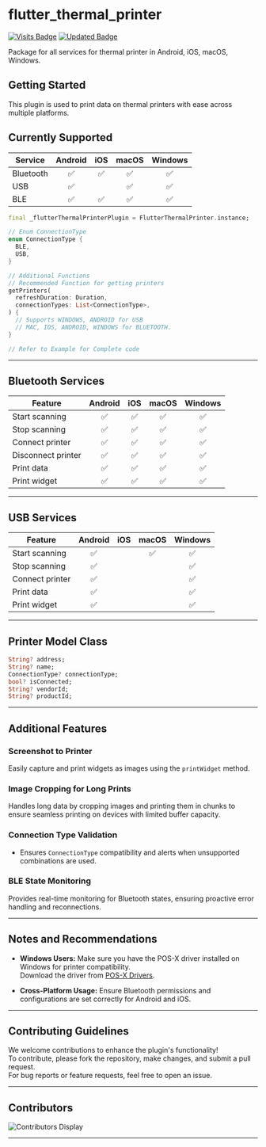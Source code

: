 # flutter_thermal_printer
[![Visits Badge](https://badges.pufler.dev/visits/Sunil9162/flutter_thermal_printer)]([https://badges.pufler.dev](https://badges.pufler.dev/visits/Sunil9162/flutter_thermal_printer))
[![Updated Badge](https://badges.pufler.dev/updated/Sunil9162/flutter_thermal_printer)](https://badges.pufler.dev)

Package for all services for thermal printer in Android, iOS, macOS, Windows.

## Getting Started

This plugin is used to print data on thermal printers with ease across multiple platforms.

## Currently Supported

| Service                        | Android | iOS | macOS | Windows |
| ------------------------------ | :-----: | :-: | :---: | :-----: |
| Bluetooth                      | ✅      | ✅  | ✅    | ✅      |
| USB                            | ✅      |     | ✅    | ✅      |
| BLE                            | ✅      | ✅  | ✅    | ✅      |

```dart
final _flutterThermalPrinterPlugin = FlutterThermalPrinter.instance;

// Enum ConnectionType
enum ConnectionType {
  BLE,
  USB,
}

// Additional Functions
// Recommended Function for getting printers
getPrinters(
  refreshDuration: Duration,
  connectionTypes: List<ConnectionType>,
) {
  // Supports WINDOWS, ANDROID for USB
  // MAC, IOS, ANDROID, WINDOWS for BLUETOOTH.
}

// Refer to Example for Complete code 
```

---

## Bluetooth Services

| Feature                        | Android | iOS | macOS | Windows |
| ------------------------------ | :-----: | :-: | :---: | :-----: |
| Start scanning                 | ✅      | ✅  | ✅    | ✅      |
| Stop scanning                  | ✅      | ✅  | ✅    | ✅      |
| Connect printer                | ✅      | ✅  | ✅    | ✅      |
| Disconnect printer             | ✅      | ✅  | ✅    | ✅      |
| Print data                     | ✅      | ✅  | ✅    | ✅      |
| Print widget                   | ✅      | ✅  | ✅    | ✅      |

---

## USB Services

| Feature                        | Android | iOS | macOS | Windows |
| ------------------------------ | :-----: | :-: | :---: | :-----: |
| Start scanning                 | ✅      |     | ✅    | ✅      |
| Stop scanning                  | ✅      |     |       | ✅      |
| Connect printer                | ✅      |     |       | ✅      |
| Print data                     | ✅      |     |       | ✅      |
| Print widget                   | ✅      |     |       | ✅      |

---

## Printer Model Class

```dart
String? address;
String? name;
ConnectionType? connectionType;
bool? isConnected;
String? vendorId;
String? productId;
```

---

## Additional Features

### Screenshot to Printer
Easily capture and print widgets as images using the `printWidget` method.

### Image Cropping for Long Prints
Handles long data by cropping images and printing them in chunks to ensure seamless printing on devices with limited buffer capacity.

### Connection Type Validation
- Ensures `ConnectionType` compatibility and alerts when unsupported combinations are used. 

### BLE State Monitoring
Provides real-time monitoring for Bluetooth states, ensuring proactive error handling and reconnections.

---

## Notes and Recommendations

- **Windows Users:** Make sure you have the POS-X driver installed on Windows for printer compatibility.  
  Download the driver from [POS-X Drivers](https://pos-x.com/downloads/driver/).

- **Cross-Platform Usage:** Ensure Bluetooth permissions and configurations are set correctly for Android and iOS.

---

## Contributing Guidelines

We welcome contributions to enhance the plugin's functionality!  
To contribute, please fork the repository, make changes, and submit a pull request.  
For bug reports or feature requests, feel free to open an issue.

---

## Contributors

![Contributors Display](https://badges.pufler.dev/contributors/Sunil9162/flutter_thermal_printer?size=50&padding=5&perRow=10&bots=true)

---